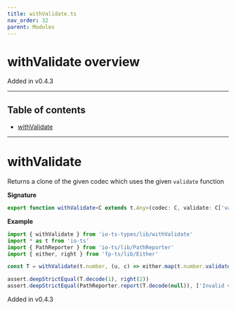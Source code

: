 ```yaml
---
title: withValidate.ts
nav_order: 32
parent: Modules
---
```


# withValidate overview

Added in v0.4.3

---

<h2 class="text-delta">Table of contents</h2>

- [withValidate](#withvalidate)

---

# withValidate

Returns a clone of the given codec which uses the given `validate` function

**Signature**

```ts
export function withValidate<C extends t.Any>(codec: C, validate: C['validate'], name: string = codec.name): C { ... }
```

**Example**

```ts
import { withValidate } from 'io-ts-types/lib/withValidate'
import * as t from 'io-ts'
import { PathReporter } from 'io-ts/lib/PathReporter'
import { either, right } from 'fp-ts/lib/Either'

const T = withValidate(t.number, (u, c) => either.map(t.number.validate(u, c), n => n * 2))

assert.deepStrictEqual(T.decode(1), right(2))
assert.deepStrictEqual(PathReporter.report(T.decode(null)), ['Invalid value null supplied to : number'])
```

Added in v0.4.3
